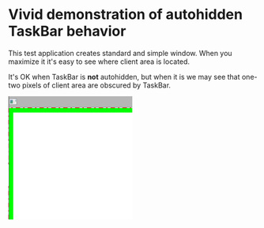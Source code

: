 # Vivid demonstration of autohidden TaskBar behavior

This test application creates standard and simple window.
When you maximize it it's easy to see where client area is located.

It's OK when TaskBar is **not** autohidden, but when it is we may see
that one-two pixels of client area are obscured by TaskBar.

![2018-05-05_16-36-21.png](https://github.com/Maximus5/ms-bug-8/blob/master/2018-05-05_16-36-21.png?raw=true)
